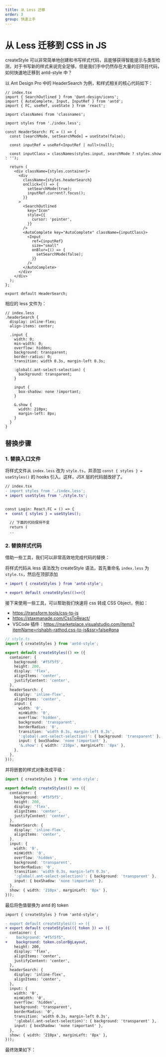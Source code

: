 ```yaml
---
title: 从 Less 迁移
order: 3
group: 快速上手
---
```


# 从 Less 迁移到 CSS in JS

createStyle 可以非常简单地创建和书写样式代码，且能够获得智能提示与类型检测，对于书写新的样式来说完全足够。但是我们手中仍然存在大量的旧项目代码，如何快速地迁移到 antd-style 中？

以 Ant Design Pro 中的 HeaderSearch 为例，和样式相关的核心代码如下：

```tsx | pure
// index.tsx
import { SearchOutlined } from '@ant-design/icons';
import { AutoComplete, Input, InputRef } from 'antd';
import { FC, useRef, useState } from 'react';

import classNames from 'classnames';

import styles from './index.less';

const HeaderSearch: FC = () => {
  const [searchMode, setSearchMode] = useState(false);

  const inputRef = useRef<InputRef | null>(null);

  const inputClass = classNames(styles.input, searchMode ? styles.show : '');

  return (
    <div className={styles.container}>
      <div
        className={styles.headerSearch}
        onClick={() => {
          setSearchMode(true);
          inputRef.current?.focus();
        }}
      >
        <SearchOutlined
          key="Icon"
          style={{
            cursor: 'pointer',
          }}
        />
        <AutoComplete key="AutoComplete" className={inputClass}>
          <Input
            ref={inputRef}
            size="small"
            onBlur={() => {
              setSearchMode(false);
            }}
          />
        </AutoComplete>
      </div>
    </div>
  );
};

export default HeaderSearch;
```

相应的 less 文件为：

```less
// index.less
.headerSearch {
  display: inline-flex;
  align-items: center;

  .input {
    width: 0;
    min-width: 0;
    overflow: hidden;
    background: transparent;
    border-radius: 0;
    transition: width 0.3s, margin-left 0.3s;

    :global(.ant-select-selection) {
      background: transparent;
    }

    input {
      box-shadow: none !important;
    }

    &.show {
      width: 210px;
      margin-left: 8px;
    }
  }
}
```

[//]: # '<code src="../demos/migration/LessMode"></code>'

## 替换步骤

### 1. 替换入口文件

将样式文件从 `index.less` 改为 `style.ts`，并添加 `const { styles } = useStyles()` 的 hooks 引入。这样，JSX 层的代码就改好了。

```diff
// index.tsx
- import styles from './index.less';
+ import useStyles from './style.ts';


const Login: React.FC = () => {
+  const { styles } = useStyles();

  // 下面的代码保持不变
  return (
  ..
```

### 2. 替换样式代码

借助一些工具，我们可以非常高效地完成代码的替换：

将样式代码从 less 语法改为 createStyle 语法，首先重命名 `index.less` 为 `style.ts`，然后在顶部添加

```diff
+ import { createStyles } from 'antd-style';

+ export default createStyles(()=>({
```

接下来使用一些工具，可以帮助我们快速将 css 转成 CSS Object，例如：

- https://transform.tools/css-to-js
- https://staxmanade.com/CssToReact/
- VSCode 插件：https://marketplace.visualstudio.com/items?itemName=rishabh-rathod.css-to-js&ssr=false#qna

```ts
// style.ts
import { createStyles } from 'antd-style';

export default createStyles(() => ({
  container: {
    background: '#f5f5f5',
    height: 200,
    display: 'flex',
    alignItems: 'center',
    justifyContent: 'center',
  },
  headerSearch: {
    display: 'inline-flex',
    alignItems: 'center',
    input: {
      width: '0',
      minWidth: '0',
      overflow: 'hidden',
      background: 'transparent',
      borderRadius: '0',
      transition: 'width 0.3s, margin-left 0.3s',
      ':global(.ant-select-selection)': { background: 'transparent' },
      input: { boxShadow: 'none !important' },
      '&.show': { width: '210px', marginLeft: '8px' },
    },
  },
}));
```

并将嵌套的样式对象改成平级：

```ts
import { createStyles } from 'antd-style';

export default createStyles(() => ({
  container: {
    background: '#f5f5f5',
    height: 200,
    display: 'flex',
    alignItems: 'center',
    justifyContent: 'center',
  },
  headerSearch: {
    display: 'inline-flex',
    alignItems: 'center',
  },
  input: {
    width: '0',
    minWidth: '0',
    overflow: 'hidden',
    background: 'transparent',
    borderRadius: '0',
    transition: 'width 0.3s, margin-left 0.3s',
    ':global(.ant-select-selection)': { background: 'transparent' },
    input: { boxShadow: 'none !important' },
  },
  show: { width: '210px', marginLeft: '8px' },
}));
```

最后将色值替换为 antd 的 token

```diff
import { createStyles } from 'antd-style';

- export default createStyles(() => ({
+ export default createStyles(({ token }) => ({
  container: {
-    background: "#f5f5f5",
+    background: token.colorBgLayout,
    height: 200,
    display: 'flex',
    alignItems: 'center',
    justifyContent: 'center',
  },
  headerSearch: {
    display: 'inline-flex',
    alignItems: 'center',
  },
  input: {
    width: '0',
    minWidth: '0',
    overflow: 'hidden',
    background: 'transparent',
    borderRadius: '0',
    transition: 'width 0.3s, margin-left 0.3s',
    ':global(.ant-select-selection)': { background: 'transparent' },
    input: { boxShadow: 'none !important' },
  },
  show: { width: '210px', marginLeft: '8px' },
}));
```

最终效果如下：

<code src="../demos/migration/CSSinJSMode"></code>
